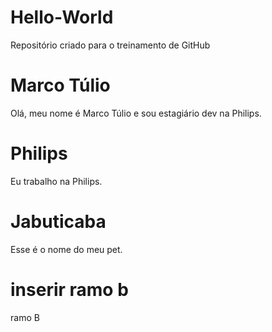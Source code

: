 # Hello-World
Repositório criado para o treinamento de GitHub
# Marco Túlio
Olá, meu nome é Marco Túlio e sou estagiário dev na Philips.
# Philips
Eu trabalho na Philips.
# Jabuticaba
Esse é o nome do meu pet.
# inserir ramo b
ramo B

